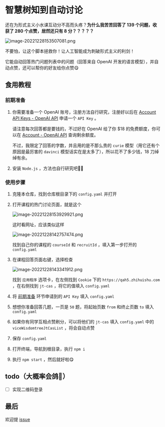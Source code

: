 # 智慧树知到自动讨论
还在为形式主义小水课互动分不高而头疼？**为什么我苦苦回答了 139 个问题，收获了 280 个点赞，居然还只有 8 分？？？？？**

![image-20221228153507081.png](https://bj.bcebos.com/baidu-rmb-video-cover-1/6a27c6a65caa86f3d0ebb4318ac469d8.png)

不要怕，让这个脚本拯救你！让人工智能成为刺破形式主义的利剑！

它能自动回答热门问题列表中的问题（回答来自 OpenAI 开发的语言模型），并自动点赞，还可以帮你的好友给你点赞😋



## 食用教程

### 前期准备

1. 你需要准备一个 OpenAI 账号，注册方法自行研究，注册好以后在 [Account API Keys - OpenAI API](https://beta.openai.com/account/api-keys) 申请一个 `API Key` 。

   请注意每次回答都是要钱的，不过好在 OpenAI 给了你 $18 的免费额度，你可以在 [Account - OpenAI API](https://beta.openai.com/account/usage) 查询剩余额度。

   不过，我限定了回答的字数，并且用的是不那么贵的 `curie` 模型（用它还有个原因是最厉害的 `davinci`  模型话实在是太多了），所以花不了多少钱，18 刀绰绰有余。

2. 安装 `Node.js` ，方法也自行研究吧😶‍🌫️



### 使用步骤

1. 克隆本仓库，找到仓库根目录下的 `config.yaml` 并打开

2. 打开课程的热门讨论页面，就是这个

   ![image-20221228153929921.png](https://bj.bcebos.com/baidu-rmb-video-cover-1/e159c8ee909f8829e31335476a20e777.png)

   这时看网址，应该类似这样

   ![image-20221228142757474.png](https://bj.bcebos.com/baidu-rmb-video-cover-1/70438a033a5ac7ebf7214e82301daf0a.png)

   找到自己你的课程的 `courseId` 和 `recruitId` ，填入第一步打开的 `config.yaml`

3. 在课程回答页面右键，选择检查

   ![image-20221228143341912.png](https://bj.bcebos.com/baidu-rmb-video-cover-1/a82ab90156be82cbc6c414caa053a8aa.png)

   找到 `应用程序` 选项卡，在左侧找到 `Cookie` 下的 `https://qah5.zhihuishu.com` ，在右侧找到 `jt-cas` ，将它的值填入 `config.yaml`

4. 将 [前期准备](#前期准备) 环节申请到的 `API Key` 填入 `config.yaml`

5. 想想你准备回答几题，一页是 `50` 题，将起始页数 `from` 和终止页数 `to` 填入 `config.yaml` 

5. 如果你有同学互相点赞刷分，可以将他们的 `jt-cas` 填入 `config.yaml` 中的 `viceWisdomtreeJtCasList` ，将会自动点赞

5. 保存  `config.yaml` 

6. 打开终端，导航到根目录，执行 `npm i`

7. 执行 `npm start` ，然后就好啦😋



## todo（大概率会鸽🤥）

- [ ] 实现二维码登录



## 最后

欢迎提 [issue](https://github.com/JiunnTarn/wisdomtree-auto-discuss/issues/new) 

